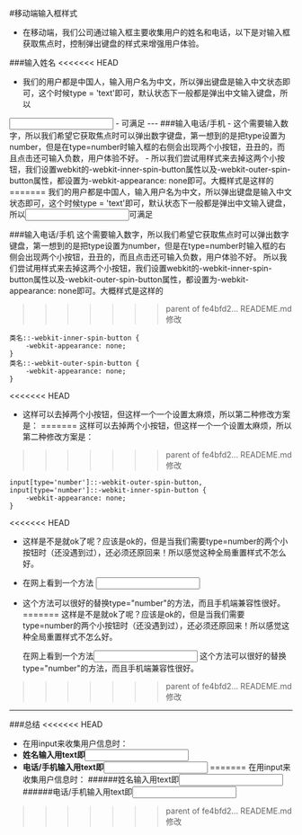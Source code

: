#移动端输入框样式
 - 在移动端，我们公司通过输入框主要收集用户的姓名和电话，以下是对输入框获取焦点时，控制弹出键盘的样式来增强用户体验。

###输入姓名
<<<<<<< HEAD
- 我们的用户都是中国人，输入用户名为中文，所以弹出键盘是输入中文状态即可，这个时候type = 'text'即可，默认状态下一般都是弹出中文输入键盘，所以  
<input type="text">
- 可满足
---
###输入电话/手机  
- 这个需要输入数字，所以我们希望它获取焦点时可以弹出数字键盘，第一想到的是把type设置为number，但是在type=number时输入框的右侧会出现两个小按钮，丑丑的，而且点击还可输入负数，用户体验不好。
- 所以我们尝试用样式来去掉这两个小按钮，我们设置webkit的-webkit-inner-spin-button属性以及-webkit-outer-spin-button属性，都设置为-webkit-appearance: none即可。大概样式是这样的  
=======
    我们的用户都是中国人，输入用户名为中文，所以弹出键盘是输入中文状态即可，这个时候type = 'text'即可，默认状态下一般都是弹出中文输入键盘，所以<input type="text">可满足

###输入电话/手机
    这个需要输入数字，所以我们希望它获取焦点时可以弹出数字键盘，第一想到的是把type设置为number，但是在type=number时输入框的右侧会出现两个小按钮，丑丑的，而且点击还可输入负数，用户体验不好。
    所以我们尝试用样式来去掉这两个小按钮，我们设置webkit的-webkit-inner-spin-button属性以及-webkit-outer-spin-button属性，都设置为-webkit-appearance: none即可。大概样式是这样的
>>>>>>> parent of fe4bfd2... READEME.md修改

    类名::-webkit-inner-spin-button {
        -webkit-appearance: none;
    }
    类名::-webkit-outer-spin-button {
        -webkit-appearance: none;
    }

<<<<<<< HEAD
- 这样可以去掉两个小按钮，但这样一个一个设置太麻烦，所以第二种修改方案是：
=======
    这样可以去掉两个小按钮，但这样一个一个设置太麻烦，所以第二种修改方案是：
>>>>>>> parent of fe4bfd2... READEME.md修改

    input[type='number']::-webkit-outer-spin-button,
    input[type='number']::-webkit-inner-spin-button {
        -webkit-appearance: none;
    }

<<<<<<< HEAD
- 这样是不是就ok了呢？应该是ok的，但是当我们需要type=number的两个小按钮时（还没遇到过），还必须还原回来！所以感觉这种全局重置样式不怎么好。

- 在网上看到一个方法
    <input type="tel">
- 这个方法可以很好的替换type="number"的方法，而且手机端兼容性很好。
=======
    这样是不是就ok了呢？应该是ok的，但是当我们需要type=number的两个小按钮时（还没遇到过），还必须还原回来！所以感觉这种全局重置样式不怎么好。

    在网上看到一个方法<input type="tel">
    这个方法可以很好的替换type="number"的方法，而且手机端兼容性很好。
>>>>>>> parent of fe4bfd2... READEME.md修改

---
###总结
<<<<<<< HEAD
- 在用input来收集用户信息时：
- **姓名输入用text即<input type="text">**
- **电话/手机输入用text即<input type="tel">**
=======
    在用input来收集用户信息时：
        ######姓名输入用text即<input type="text">
        ######电话/手机输入用text即<input type="tel">
>>>>>>> parent of fe4bfd2... READEME.md修改


